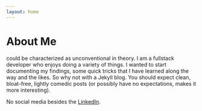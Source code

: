 ```yaml
---
layout: home
---
```

# About Me

could be characterized as unconventional in theory. I am a fullstack developer who enjoys doing a variety of things. I wanted to start documenting my findings, some quick tricks that I have learned along the way and the likes. So why not with a Jekyll blog. You should expect clean, bloat-free, lightly comedic posts (or possibly have no expectations, makes it more interesting).

No social media besides the [LinkedIn](https://www.linkedin.com/in/margaretmoseyee/). 